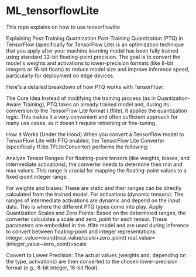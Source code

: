 # ML_tensorflowLite
This repo explains on how to use tensorflowlite


Explaining Post-Training Quantization
Post-Training Quantization (PTQ) in TensorFlow (specifically for TensorFlow Lite) is an optimization technique that you apply after your machine learning model has been fully trained using standard 32-bit floating-point precision. The goal is to convert the model's weights and activations to lower-precision formats (like 8-bit integers or 16-bit floats) to reduce model size and improve inference speed, particularly for deployment on edge devices.

Here's a detailed breakdown of how PTQ works with TensorFlow:

The Core Idea
Instead of modifying the training process (as in Quantization-Aware Training), PTQ takes an already trained model and, during its conversion to the TensorFlow Lite format (.tflite), it applies the quantization logic. This makes it a very convenient and often sufficient approach for many use cases, as it doesn't require retraining or fine-tuning.

How it Works (Under the Hood)
When you convert a TensorFlow model to TensorFlow Lite with PTQ enabled, the TensorFlow Lite Converter (specifically tf.lite.TFLiteConverter) performs the following:

Analyze Tensor Ranges: For floating-point tensors (like weights, biases, and intermediate activations), the converter needs to determine their min and max values. This range is crucial for mapping the floating-point values to a fixed-point integer range.

For weights and biases: These are static and their ranges can be directly calculated from the trained model.
For activations (dynamic tensors): The ranges of intermediate activations are dynamic and depend on the input data. This is where the different PTQ types come into play.
Apply Quantization Scales and Zero Points: Based on the determined ranges, the converter calculates a scale and zero_point for each tensor. These parameters are embedded in the .tflite model and are used during inference to convert between floating-point and integer representations:
integer_value=round(real_value/scale+zero_point)
real_value=(integer_value−zero_point)×scale

Convert to Lower Precision: The actual values (weights and, depending on the type, activations) are then converted to the chosen lower-precision format (e.g., 8-bit integer, 16-bit float).

